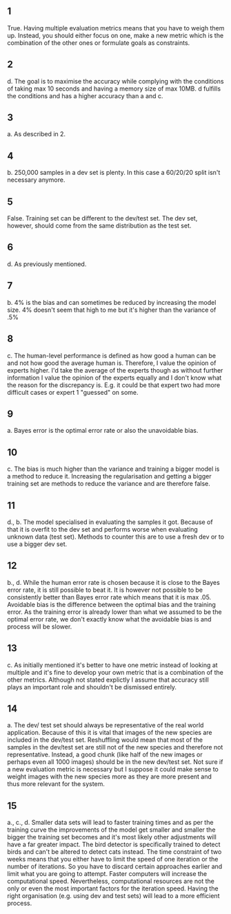 ## 1
   True. Having multiple evaluation metrics means that you have to weigh them up. Instead, you should either focus on one, make a new metric which is the combination of the other ones or formulate goals as constraints.

## 2
   d. The goal is to maximise the accuracy while complying with the conditions of taking max 10 seconds and having a memory size of max 10MB. d fulfills the conditions and has a higher accuracy than a and c.

## 3
   a. As described in 2.

## 4
   b. 250,000 samples in a dev set is plenty. In this case a 60/20/20 split isn't necessary anymore.

## 5 
   False. Training set can be different to the dev/test set. The dev set, however, should come from the same distribution as the test set.

## 6 
   d. As previously mentioned. 

## 7 
   b. 4% is the bias and can sometimes be reduced by increasing the model size. 4% doesn't seem that high to me but it's higher than the variance of .5%

## 8 
   c. The human-level performance is defined as how good a human can be and not how good the average human is. Therefore, I value the opinion of experts higher. I'd take the average of the experts though as without further information I value the opinion of the experts equally and I don't know what the reason for the discrepancy is. E.g. it could be that expert two had more difficult cases or expert 1 "guessed" on some. 

## 9 
   a. Bayes error is the optimal error rate or also the unavoidable bias. 

## 10
   c. The bias is much higher than the variance and training a bigger model is a method to reduce it.
	Increasing the regularisation and getting a bigger training set are methods to reduce the variance and are therefore false.

## 11
   d., b.  The model specialised in evaluating the samples it got. Because of that it is overfit to the dev set and performs worse when evaluating unknown data (test set). Methods to counter this are to use a fresh dev or to use a bigger dev set.  

## 12
   b., d. While the human error rate is chosen because it is close to the Bayes error rate, it is still possible to beat it. It is however not possible to be consistently better than Bayes error rate which means that it is max .05. Avoidable bias is the difference between the optimal bias and the training error. As the training error is already lower than what we assumed to be the optimal error rate, we don't exactly know what the avoidable bias is and process will be slower.

## 13
   c. As initially mentioned it's better to have one metric instead of looking at multiple and it's fine to develop your own metric that is a combination of the other metrics. Although not stated explictly I assume that accuracy still plays an important role and shouldn't be dismissed entirely. 

## 14
   a. The dev/ test set should always be representative of the real world application. Because of this it is vital that images of the new species are included in the dev/test set. Reshuffling would mean that most of the samples in the dev/test set are still not of the new species and therefore not representative. Instead, a good chunk (like half of the new images or perhaps even all 1000 images) should be in the new dev/test set. Not sure if a new evaluation metric is necessary but I suppose it could make sense to weight images with the new species more as they are more present and thus more relevant for the system. 

## 15
   a., c., d. Smaller data sets will lead to faster training times and as per the training curve the improvements of the model get smaller and smaller the bigger the training set becomes and it's most likely other adjustments will have a far greater impact. The bird detector is specifically trained to detect birds and can't be altered to detect cats instead. The time constraint of two weeks means that you either have to limit the speed of one iteration or the number of iterations. So you have to discard certain approaches earlier and limit what you are going to attempt. Faster computers will increase the computational speed. Nevertheless, computational resources are not the only or even the most important factors for the iteration speed. Having the right organisation (e.g. using dev and test sets) will lead to a more efficient process. 
